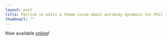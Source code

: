 ```yaml
---
layout: post
title: Patrick co-edits a theme issue about antibody dynamics for Phil. Trans. R. Soc. B!
thumbnail: ""
---
```


Now available [online](http://rstb.royalsocietypublishing.org/content/370/1676)!


